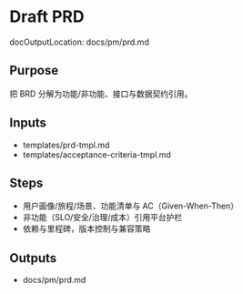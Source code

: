 # Draft PRD

docOutputLocation: docs/pm/prd.md

## Purpose

把 BRD 分解为功能/非功能、接口与数据契约引用。

## Inputs

- templates/prd-tmpl.md
- templates/acceptance-criteria-tmpl.md

## Steps

- 用户画像/旅程/场景、功能清单与 AC（Given-When-Then）
- 非功能（SLO/安全/治理/成本）引用平台护栏
- 依赖与里程碑，版本控制与兼容策略

## Outputs

- docs/pm/prd.md
